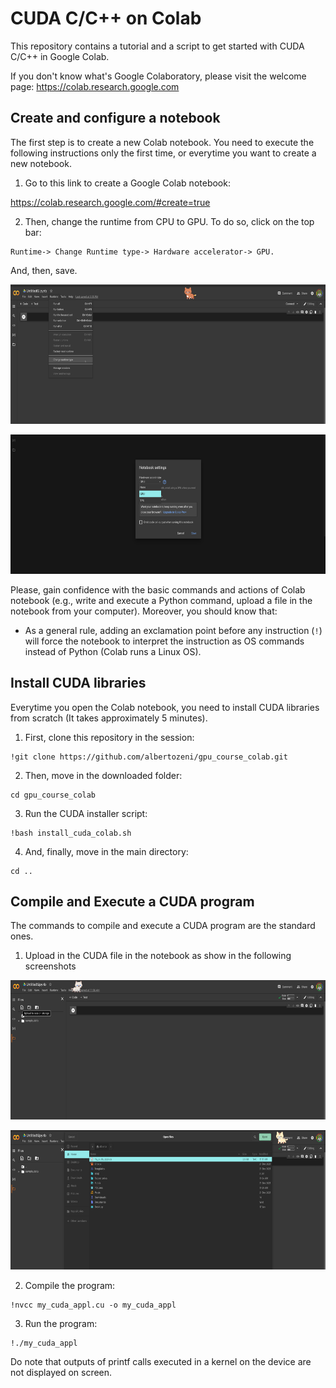 # CUDA C/C++ on Colab
This repository contains a tutorial and a script to get started with CUDA C/C++ in Google Colab.

If you don't know what's Google Colaboratory, please visit the welcome page: https://colab.research.google.com 

## Create and configure a notebook
The first step is to create a new Colab notebook. You need to execute the following instructions only the first time, or everytime you want to create a new notebook.

1. Go to this link to create a Google Colab notebook:

https://colab.research.google.com/#create=true

2. Then, change the runtime from CPU to GPU. To do so, click on the top bar:
```
Runtime-> Change Runtime type-> Hardware accelerator-> GPU.
```
And, then, save.

<p align="center">
  <img width="639" height="223" src="https://github.com/albertozeni/gpu_course_colab/blob/main/media/pic0.png">
</p>

<p align="center">
  <img width="639" height="223" src="https://github.com/albertozeni/gpu_course_colab/blob/main/media/pic1.png">
</p>

Please, gain confidence with the basic commands and actions of Colab notebook (e.g., write and execute a Python command, upload a file in the notebook from your computer). Moreover, you should know that:

* As a general rule, adding an exclamation point before any instruction (`!`) will force the notebook to interpret the instruction as OS commands instead of Python (Colab runs a Linux OS).


## Install CUDA libraries
Everytime you open the Colab notebook, you need to install CUDA libraries from scratch (It takes approximately 5 minutes).

1.  First, clone this repository in the session:
```
!git clone https://github.com/albertozeni/gpu_course_colab.git
```
2. Then, move in the downloaded folder:
```
cd gpu_course_colab
```
3. Run the CUDA installer script:
```
!bash install_cuda_colab.sh
```
4. And, finally, move in the main directory:
```
cd ..
```

## Compile and Execute a CUDA program
The commands to compile and execute a CUDA program are the standard ones.

1. Upload in the CUDA file in the notebook as show in the following screenshots
<p align="center">
  <img width="639" height="223" src="https://github.com/albertozeni/gpu_course_colab/blob/main/media/pic2.png">
</p>

<p align="center">
  <img width="639" height="223" src="https://github.com/albertozeni/gpu_course_colab/blob/main/media/pic3.png">
</p>

2. Compile the program:
```
!nvcc my_cuda_appl.cu -o my_cuda_appl
```

3. Run the program:
```
!./my_cuda_appl
```

Do note that outputs of printf calls executed in a kernel on the device are not displayed on screen.